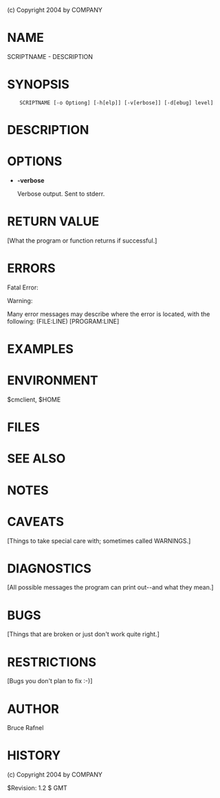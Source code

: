 (c) Copyright 2004 by COMPANY

# NAME

SCRIPTNAME - DESCRIPTION

# SYNOPSIS

        SCRIPTNAME [-o Optiong] [-h[elp]] [-v[erbose]] [-d[ebug] level] 

# DESCRIPTION

# OPTIONS

- **-verbose**

    Verbose output.  Sent to stderr.

# RETURN VALUE

\[What the program or function returns if successful.\]

# ERRORS

Fatal Error:

Warning:

Many error messages may describe where the error is located, with the
following: (FILE:LINE) \[PROGRAM:LINE\]

# EXAMPLES

# ENVIRONMENT

$cmclient, $HOME

# FILES

# SEE ALSO

# NOTES

# CAVEATS

\[Things to take special care with; sometimes called WARNINGS.\]

# DIAGNOSTICS

\[All possible messages the program can print out--and what they mean.\]

# BUGS

\[Things that are broken or just don't work quite right.\]

# RESTRICTIONS

\[Bugs you don't plan to fix :-)\]

# AUTHOR

Bruce Rafnel

# HISTORY

(c) Copyright 2004 by COMPANY

$Revision: 1.2 $ GMT 
